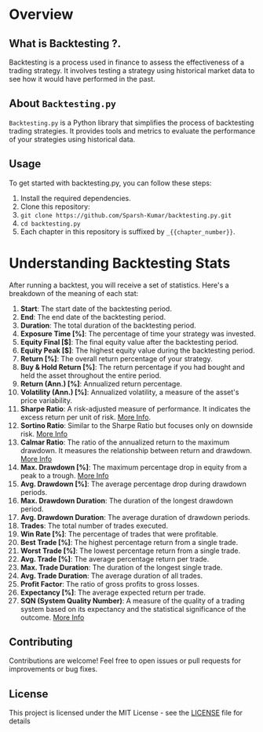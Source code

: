 # Overview

## What is Backtesting ?.

Backtesting is a process used in finance to assess the effectiveness of a trading strategy. It involves testing a strategy using historical market data to see how it would have performed in the past.

## About `Backtesting.py`

`Backtesting.py` is a Python library that simplifies the process of backtesting trading strategies. It provides tools and metrics to evaluate the performance of your strategies using historical data.

## Usage

To get started with backtesting.py, you can follow these steps:

1. Install the required dependencies.
2. Clone this repository:
3. `git clone https://github.com/Sparsh-Kumar/backtesting.py.git`
4. `cd backtesting.py`
5. Each chapter in this repository is suffixed by `_{{chapter_number}}`.

# Understanding Backtesting Stats

After running a backtest, you will receive a set of statistics. Here's a breakdown of the meaning of each stat:

1. **Start**: The start date of the backtesting period.
2. **End**: The end date of the backtesting period.
3. **Duration**: The total duration of the backtesting period.
4. **Exposure Time [%]**: The percentage of time your strategy was invested.
5. **Equity Final [$]**: The final equity value after the backtesting period.
6. **Equity Peak [$]**: The highest equity value during the backtesting period.
7. **Return [%]**: The overall return percentage of your strategy.
8. **Buy & Hold Return [%]**: The return percentage if you had bought and held the asset throughout the entire period.
9. **Return (Ann.) [%]**: Annualized return percentage.
10. **Volatility (Ann.) [%]**: Annualized volatility, a measure of the asset's price variability.
11. **Sharpe Ratio**: A risk-adjusted measure of performance. It indicates the excess return per unit of risk. [More Info](https://www.investopedia.com/terms/s/sharperatio.asp).
12. **Sortino Ratio**: Similar to the Sharpe Ratio but focuses only on downside risk. [More Info](https://www.investopedia.com/terms/s/sortinoratio.asp)
13. **Calmar Ratio**: The ratio of the annualized return to the maximum drawdown. It measures the relationship between return and drawdown. [More Info](https://www.investopedia.com/terms/c/calmarratio.asp)
14. **Max. Drawdown [%]**: The maximum percentage drop in equity from a peak to a trough. [More Info](https://www.investopedia.com/terms/m/maximum-drawdown-mdd.asp)
15. **Avg. Drawdown [%]**: The average percentage drop during drawdown periods.
16. **Max. Drawdown Duration**: The duration of the longest drawdown period.
17. **Avg. Drawdown Duration**: The average duration of drawdown periods.
18. **Trades**: The total number of trades executed.
19. **Win Rate [%]**: The percentage of trades that were profitable.
20. **Best Trade [%]**: The highest percentage return from a single trade.
21. **Worst Trade [%]**: The lowest percentage return from a single trade.
22. **Avg. Trade [%]**: The average percentage return per trade.
23. **Max. Trade Duration**: The duration of the longest single trade.
24. **Avg. Trade Duration**: The average duration of all trades.
25. **Profit Factor**: The ratio of gross profits to gross losses.
26. **Expectancy [%]**: The average expected return per trade.
27. **SQN (System Quality Number)**: A measure of the quality of a trading system based on its expectancy and the statistical significance of the outcome. [More Info](https://medium.com/@niclas_hummel/system-quality-number-sqn-cb04cf7e9ecd)

## Contributing

Contributions are welcome! Feel free to open issues or pull requests for improvements or bug fixes.

## License

This project is licensed under the MIT License - see the [LICENSE](https://github.com/Sparsh-Kumar/backtesting.py/blob/main/LICENSE) file for details

